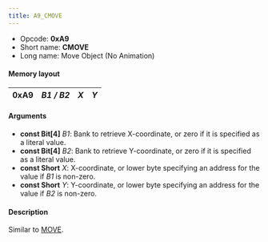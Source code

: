 ```yaml
---
title: A9_CMOVE
---
```


- Opcode: **0xA9**
- Short name: **CMOVE**
- Long name: Move Object (No Animation)

#### Memory layout

| 0xA9 | *B1 / B2* | *X* | *Y* |
|------|-----------|-----|-----|

#### Arguments

- **const Bit\[4\]** *B1*: Bank to retrieve X-coordinate, or zero if it is specified as a literal value.
- **const Bit\[4\]** *B2*: Bank to retrieve Y-coordinate, or zero if it is specified as a literal value.
- **const Short** *X*: X-coordinate, or lower byte specifying an address for the value if *B1* is non-zero.
- **const Short** *Y*: Y-coordinate, or lower byte specifying an address for the value if *B2* is non-zero.

#### Description

Similar to [MOVE](A8_MOVE.md).
